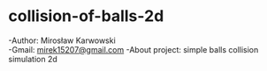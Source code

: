 # collision-of-balls-2d
-Author: Mirosław Karwowski<br />
-Gmail: mirek15207@gmail.com
-About project: simple balls collision simulation 2d
